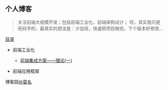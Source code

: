 ## 个人博客
> 关注前端大规模开发；包括前端工业化、前端架构设计；
>哎，其实我只是死码字的，最真实的想法是：少加班，快速把项目做完，下个版本好修改...

[目录](https://github.com/mominger/blog/issues)
  - 前端工业化
  
    - [前端集成方案——理论(一)](https://github.com/mominger/blog/issues/1)
    
  - 前端应用框架


博客园[@莫名](http://www.cnblogs.com/mominger/)
